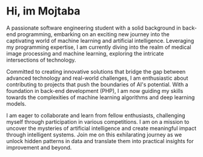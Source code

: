 # Hi, im Mojtaba

A passionate software engineering student with a solid background in back-end programming, embarking on an exciting new journey into the captivating world of machine learning and artificial intelligence. Leveraging my programming expertise, I am currently diving into the realm of medical image processing and machine learning, exploring the intricate intersections of technology.

Committed to creating innovative solutions that bridge the gap between advanced technology and real-world challenges, I am enthusiastic about contributing to projects that push the boundaries of AI's potential. With a foundation in back-end development (PHP), I am now guiding my skills towards the complexities of machine learning algorithms and deep learning models.

I am eager to collaborate and learn from fellow enthusiasts, challenging myself through participation in various competitions. I am on a mission to uncover the mysteries of artificial intelligence and create meaningful impact through intelligent systems. Join me on this exhilarating journey as we unlock hidden patterns in data and translate them into practical insights for improvement and beyond.
